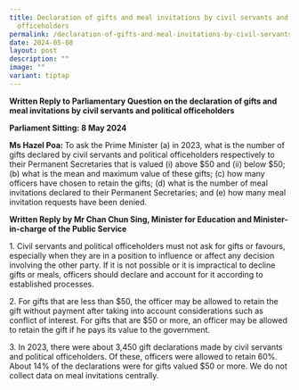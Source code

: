 ```yaml
---
title: Declaration of gifts and meal invitations by civil servants and political
  officeholders
permalink: /declaration-of-gifts-and-meal-invitations-by-civil-servants-and-political-officeholders/
date: 2024-05-08
layout: post
description: ""
image: ""
variant: tiptap
---
```

<p><strong>Written Reply to Parliamentary Question on the declaration of gifts and meal invitations by civil servants and political officeholders</strong>
</p>
<p></p>
<p><strong>Parliament Sitting: 8 May 2024</strong>
</p>
<p></p>
<p><strong>Ms Hazel Poa: </strong>To ask the Prime Minister (a) in 2023,
what is the number of gifts declared by civil servants and political officeholders
respectively to their Permanent Secretaries that is valued (i) above $50
and (ii) below $50; (b) what is the mean and maximum value of these gifts;
(c) how many officers have chosen to retain the gifts; (d) what is the
number of meal invitations declared to their Permanent Secretaries; and
(e) how many meal invitation requests have been denied.</p>
<p></p>
<p><strong>Written Reply by Mr Chan Chun Sing, Minister for Education and Minister-in-charge of the Public Service</strong>
</p>
<p></p>
<p>1. Civil servants and political officeholders must not ask for gifts or
favours, especially when they are in a position to influence or affect
any decision involving the other party. If it is not possible or it is
impractical to decline gifts or meals, officers should declare and account
for it according to established processes.</p>
<p></p>
<p>2. For gifts that are less than $50, the officer may be allowed to retain
the gift without payment after taking into account considerations such
as conflict of interest. For gifts that are $50 or more, an officer may
be allowed to retain the gift if he pays its value to the government. &nbsp;</p>
<p></p>
<p>3. In 2023, there were about 3,450 gift declarations made by civil servants
and political officeholders. Of these, officers were allowed to retain
60%. About 14% of the declarations were for gifts valued $50 or more. We
do not collect data on meal invitations centrally.</p>